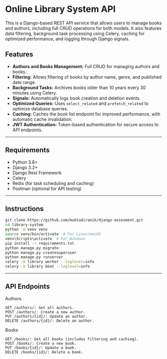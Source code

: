 # Online Library System API

This is a Django-based REST API service that allows users to manage books and authors, including full CRUD operations for both models. It also features data filtering, background task processing using Celery, caching for optimized performance, and logging through Django signals.

## Features

- **Authors and Books Management:** Full CRUD for managing authors and books.
- **Filtering:** Allows filtering of books by author name, genre, and published date range.
- **Background Tasks:** Archives books older than 10 years every 30 minutes using Celery.
- **Signals:** Automatically logs book creation and deletion events.
- **Optimized Queries:** Uses `select_related` and `prefetch_related` to optimize database queries.
- **Caching:** Caches the book list endpoint for improved performance, with automatic cache invalidation.
- **JWT Authentication:** Token-based authentication for secure access to API endpoints.

---

## Requirements

- Python 3.8+
- Django 3.2+
- Django Rest Framework
- Celery
- Redis (for task scheduling and caching)
- Postman (optional for API testing)

---

## Instructions

```bash
git clone https://github.com/muktadiranik/django-assesment.git
cd library-system
python -m venv venv
source venv/bin/activate  # For Linux/macOS
venv\Scripts\activate  # For Windows
pip install -r requirements.txt
python manage.py migrate
python manage.py createsuperuser
python manage.py runserver
celery -A library worker --loglevel=info
celery -A library beat --loglevel=info
```

---

## API Endpoints

Authors

    GET /authors/: Get all authors.
    POST /authors/: Create a new author.
    PUT /authors/{id}/: Update an author.
    DELETE /authors/{id}/: Delete an author.

Books

    GET /books/: Get all books (includes filtering and caching).
    POST /books/: Create a new book.
    PUT /books/{id}/: Update a book.
    DELETE /books/{id}/: Delete a book.
